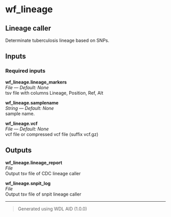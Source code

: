 # wf_lineage
## Lineage caller 
 Determinate tuberculosis lineage based on SNPs.

## Inputs

### Required inputs
<p name="wf_lineage.lineage_markers">
        <b>wf_lineage.lineage_markers</b><br />
        <i>File &mdash; Default: None</i><br />
        tsv file with columns Lineage, Position, Ref, Alt
</p>
<p name="wf_lineage.samplename">
        <b>wf_lineage.samplename</b><br />
        <i>String &mdash; Default: None</i><br />
        sample name.
</p>
<p name="wf_lineage.vcf">
        <b>wf_lineage.vcf</b><br />
        <i>File &mdash; Default: None</i><br />
        vcf file or compressed vcf file (suffix vcf.gz)
</p>

## Outputs
<p name="wf_lineage.lineage_report">
        <b>wf_lineage.lineage_report</b><br />
        <i>File</i><br />
        Output tsv file of CDC lineage caller
</p>
<p name="wf_lineage.snpit_log">
        <b>wf_lineage.snpit_log</b><br />
        <i>File</i><br />
        Output tsv file of snpit lineage caller
</p>

<hr />

> Generated using WDL AID (1.0.0)
